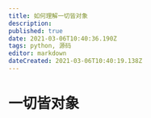 ```yaml
---
title: 如何理解一切皆对象
description: 
published: true
date: 2021-03-06T10:40:36.190Z
tags: python, 源码
editor: markdown
dateCreated: 2021-03-06T10:40:19.138Z
---
```


# 一切皆对象


